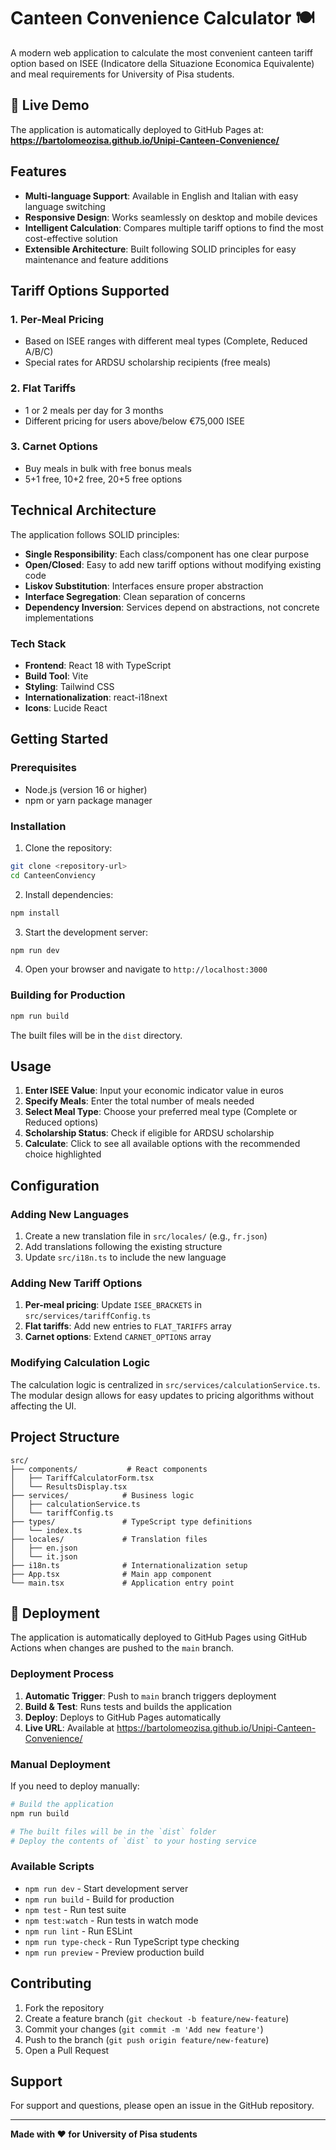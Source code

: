 # Canteen Convenience Calculator 🍽️

A modern web application to calculate the most convenient canteen tariff option based on ISEE (Indicatore della Situazione Economica Equivalente) and meal requirements for University of Pisa students.

## 🚀 Live Demo

The application is automatically deployed to GitHub Pages at:
**https://bartolomeozisa.github.io/Unipi-Canteen-Convenience/**

## Features

- **Multi-language Support**: Available in English and Italian with easy language switching
- **Responsive Design**: Works seamlessly on desktop and mobile devices
- **Intelligent Calculation**: Compares multiple tariff options to find the most cost-effective solution
- **Extensible Architecture**: Built following SOLID principles for easy maintenance and feature additions

## Tariff Options Supported

### 1. Per-Meal Pricing
- Based on ISEE ranges with different meal types (Complete, Reduced A/B/C)
- Special rates for ARDSU scholarship recipients (free meals)

### 2. Flat Tariffs
- 1 or 2 meals per day for 3 months
- Different pricing for users above/below €75,000 ISEE

### 3. Carnet Options
- Buy meals in bulk with free bonus meals
- 5+1 free, 10+2 free, 20+5 free options

## Technical Architecture

The application follows SOLID principles:

- **Single Responsibility**: Each class/component has one clear purpose
- **Open/Closed**: Easy to add new tariff options without modifying existing code
- **Liskov Substitution**: Interfaces ensure proper abstraction
- **Interface Segregation**: Clean separation of concerns
- **Dependency Inversion**: Services depend on abstractions, not concrete implementations

### Tech Stack

- **Frontend**: React 18 with TypeScript
- **Build Tool**: Vite
- **Styling**: Tailwind CSS
- **Internationalization**: react-i18next
- **Icons**: Lucide React

## Getting Started

### Prerequisites

- Node.js (version 16 or higher)
- npm or yarn package manager

### Installation

1. Clone the repository:
```bash
git clone <repository-url>
cd CanteenConviency
```

2. Install dependencies:
```bash
npm install
```

3. Start the development server:
```bash
npm run dev
```

4. Open your browser and navigate to `http://localhost:3000`

### Building for Production

```bash
npm run build
```

The built files will be in the `dist` directory.

## Usage

1. **Enter ISEE Value**: Input your economic indicator value in euros
2. **Specify Meals**: Enter the total number of meals needed
3. **Select Meal Type**: Choose your preferred meal type (Complete or Reduced options)
4. **Scholarship Status**: Check if eligible for ARDSU scholarship
5. **Calculate**: Click to see all available options with the recommended choice highlighted

## Configuration

### Adding New Languages

1. Create a new translation file in `src/locales/` (e.g., `fr.json`)
2. Add translations following the existing structure
3. Update `src/i18n.ts` to include the new language

### Adding New Tariff Options

1. **Per-meal pricing**: Update `ISEE_BRACKETS` in `src/services/tariffConfig.ts`
2. **Flat tariffs**: Add new entries to `FLAT_TARIFFS` array
3. **Carnet options**: Extend `CARNET_OPTIONS` array

### Modifying Calculation Logic

The calculation logic is centralized in `src/services/calculationService.ts`. The modular design allows for easy updates to pricing algorithms without affecting the UI.

## Project Structure

```
src/
├── components/           # React components
│   ├── TariffCalculatorForm.tsx
│   └── ResultsDisplay.tsx
├── services/            # Business logic
│   ├── calculationService.ts
│   └── tariffConfig.ts
├── types/               # TypeScript type definitions
│   └── index.ts
├── locales/             # Translation files
│   ├── en.json
│   └── it.json
├── i18n.ts              # Internationalization setup
├── App.tsx              # Main app component
└── main.tsx             # Application entry point
```

## 🚀 Deployment

The application is automatically deployed to GitHub Pages using GitHub Actions when changes are pushed to the `main` branch.

### Deployment Process
1. **Automatic Trigger**: Push to `main` branch triggers deployment
2. **Build & Test**: Runs tests and builds the application  
3. **Deploy**: Deploys to GitHub Pages automatically
4. **Live URL**: Available at https://bartolomeozisa.github.io/Unipi-Canteen-Convenience/

### Manual Deployment
If you need to deploy manually:
```bash
# Build the application
npm run build

# The built files will be in the `dist` folder
# Deploy the contents of `dist` to your hosting service
```

### Available Scripts
- `npm run dev` - Start development server
- `npm run build` - Build for production
- `npm test` - Run test suite
- `npm test:watch` - Run tests in watch mode
- `npm run lint` - Run ESLint
- `npm run type-check` - Run TypeScript type checking
- `npm run preview` - Preview production build

## Contributing

1. Fork the repository
2. Create a feature branch (`git checkout -b feature/new-feature`)
3. Commit your changes (`git commit -m 'Add new feature'`)
4. Push to the branch (`git push origin feature/new-feature`)
5. Open a Pull Request

## Support

For support and questions, please open an issue in the GitHub repository.

---

**Made with ❤️ for University of Pisa students**